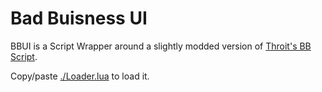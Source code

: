 # Bad Buisness UI
BBUI is a Script Wrapper around a slightly modded version of [Throit's BB Script](https://v3rmillion.net/showthread.php?tid=1141282). 

Copy/paste [./Loader.lua](https://github.com/YieldingExploiter/Scripts/blob/main/src/BadBuisness/Loader.lua) to load it.
